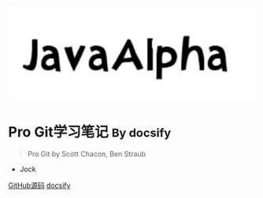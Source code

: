 <!-- 这是封面 -->

![logo](images/icon.svg)

# Pro Git学习笔记 <small> By docsify</small>


> Pro Git by Scott Chacon, Ben Straub

- Jock

[GitHub源码](https://github.com/zk461759809/Alpha-Git)
[docsify](https://github.com/docsifyjs/docsify/)